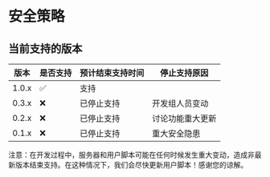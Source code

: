 # 安全策略

## 当前支持的版本

| 版本 | 是否支持  | 预计结束支持时间 | 停止支持原因 |
| ------- | ------------------ | --------- | -------- | 
| 1.0.x | :white_check_mark: | 支持 |  |
| 0.3.x   | :x: | 已停止支持 | 开发组人员变动 |
| 0.2.x   | :x:                | 已停止支持 | 讨论功能重大更新 |
| 0.1.x   | :x:                | 已停止支持 | 重大安全隐患 |

注意：在开发过程中，服务器和用户脚本可能在任何时候发生重大变动，造成非最新版本结束支持。在这种情况下，我们会尽快更新用户脚本！感谢您的谅解。
